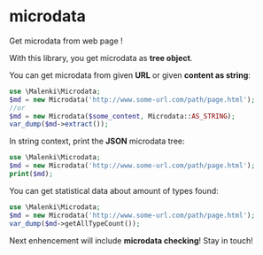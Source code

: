 microdata
=========

Get microdata from web page !

With this library, you get microdata as **tree object**.

You can get microdata from given **URL** or given **content as string**:

```php
use \Malenki\Microdata;
$md = new Microdata('http://www.some-url.com/path/page.html');
//or
$md = new Microdata($some_content, Microdata::AS_STRING);
var_dump($md->extract());
```

In string context, print the **JSON** microdata tree:

```php
use \Malenki\Microdata;
$md = new Microdata('http://www.some-url.com/path/page.html');
print($md);
```

You can get statistical data about amount of types found:

```php
use \Malenki\Microdata;
$md = new Microdata('http://www.some-url.com/path/page.html');
var_dump($md->getAllTypeCount());
```

Next enhencement will include **microdata checking**! Stay in touch!
